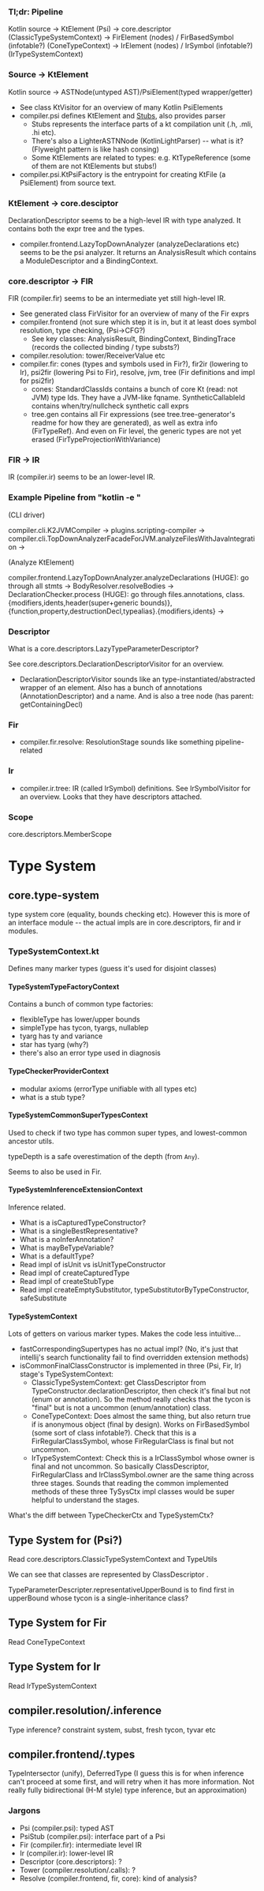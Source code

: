 ### Tl;dr: Pipeline

Kotlin source ->
KtElement (Psi) ->
core.descriptor (ClassicTypeSystemContext) ->
FirElement (nodes) / FirBasedSymbol (infotable?) (ConeTypeContext) ->
IrElement (nodes) / IrSymbol (infotable?) (IrTypeSystemContext)

### Source -> KtElement

Kotlin source -> ASTNode(untyped AST)/PsiElement(typed wrapper/getter)

- See class KtVisitor for an overview of many Kotlin PsiElements
- compiler.psi defines KtElement and [Stubs](https://www.jetbrains.org/intellij/sdk/docs/basics/indexing_and_psi_stubs/stub_indexes.html), also provides parser
  + Stubs represents the interface parts of a kt compilation unit
    (.h, .mli, .hi etc).
  + There's also a LighterASTNNode (KotlinLightParser) -- what is it? (Flyweight pattern is like hash consing)
  + Some KtElements are related to types: e.g. KtTypeReference (some of them are not KtElements but stubs!)
- compiler.psi.KtPsiFactory is the entrypoint for creating KtFile (a PsiElement) from source text.

### KtElement -> core.desciptor

DeclarationDescriptor seems to be a high-level IR with type analyzed.
It contains both the expr tree and the types.

- compiler.frontend.LazyTopDownAnalyzer (analyzeDeclarations etc) seems to be the psi analyzer. It returns an AnalysisResult which contains a ModuleDescriptor and a BindingContext.

### core.descriptor -> FIR

FIR (compiler.fir) seems to be an intermediate yet still high-level IR.

- See generated class FirVisitor for an overview of many of the Fir exprs
- compiler.frontend (not sure which step it is in, but it at least does symbol resolution, type checking, (Psi->CFG?)
   + See key classes: AnalysisResult, BindingContext, BindingTrace (records the collected binding / type substs?)
- compiler.resolution: tower/ReceiverValue etc
- compiler.fir: cones (types and symbols used in Fir?), fir2ir (lowering to Ir), psi2fir (lowering Psi to Fir), resolve, jvm, tree (Fir definitions and impl for psi2fir)
  + cones: StandardClassIds contains a bunch of core Kt (read: not JVM) type Ids. They have a JVM-like fqname.
  SyntheticCallableId contains when/try/nullcheck synthetic call exprs
  + tree.gen contains all Fir expressions (see tree.tree-generator's readme for how they are generated), as well as extra info (FirTypeRef). And even on Fir level, the generic types are not yet erased (FirTypeProjectionWithVariance)

### FIR -> IR

IR (compiler.ir) seems to be an lower-level IR.

### Example Pipeline from "kotlin -e <expr>"

(CLI driver)

compiler.cli.K2JVMCompiler ->
plugins.scripting-compiler ->
compiler.cli.TopDownAnalyzerFacadeForJVM.analyzeFilesWithJavaIntegration ->

(Analyze KtElement)

compiler.frontend.LazyTopDownAnalyzer.analyzeDeclarations
(HUGE): go through all stmts -> 
BodyResolver.resolveBodies ->
DeclarationChecker.process
(HUGE): go through files.annotations,
class.{modifiers,idents,header(super+generic bounds)},
{function,property,destructionDecl,typealias}.{modifiers,idents} ->

### Descriptor

What is a core.descriptors.LazyTypeParameterDescriptor?

See core.descriptors.DeclarationDescriptorVisitor for an overview.
- DeclarationDescriptorVisitor sounds like an type-instantiated/abstracted wrapper of an element. Also has a bunch of annotations (AnnotationDescriptor) and a name. And is also a tree node (has parent: getContainingDecl)

### Fir

- compiler.fir.resolve: ResolutionStage sounds like something pipeline-related

### Ir

- compiler.ir.tree: IR (called IrSymbol) definitions. See IrSymbolVisitor for an overview. Looks that they have descriptors attached.


### Scope

core.descriptors.MemberScope 

# Type System

## core.type-system

type system core (equality, bounds checking etc). However this is more of an interface module -- the actual impls are in core.descriptors, fir and ir modules.

### TypeSystemContext.kt

Defines many marker types (guess it's used for disjoint classes)

#### TypeSystemTypeFactoryContext

Contains a bunch of common type factories:

- flexibleType has lower/upper bounds
- simpleType has tycon, tyargs, nullablep
- tyarg has ty and variance
- star has tyarg (why?)
- there's also an error type used in diagnosis

#### TypeCheckerProviderContext

- modular axioms (errorType unifiable with all types etc)
- what is a stub type?

#### TypeSystemCommonSuperTypesContext

Used to check if two type has common super types, and lowest-common ancestor utils.

typeDepth is a safe overestimation of the depth (from `Any`).

Seems to also be used in Fir.

#### TypeSystemInferenceExtensionContext

Inference related.

- What is a isCapturedTypeConstructor?
- What is a singleBestRepresentative?
- What is a noInferAnnotation?
- What is mayBeTypeVariable?
- What is a defaultType?
- Read impl of isUnit vs isUnitTypeConstructor
- Read impl of createCapturedType
- Read impl of createStubType
- Read impl createEmptySubstitutor, typeSubstitutorByTypeConstructor, safeSubstitute

#### TypeSystemContext

Lots of getters on various marker types. Makes the code less intuitive...

- fastCorrespondingSupertypes has no actual impl? (No, it's just that intellij's search functionality fail to find overridden extension methods)
- isCommonFinalClassConstructor is implemented in three (Psi, Fir, Ir) stage's TypeSystemContext:
  + ClassicTypeSystemContext: get ClassDescriptor from TypeConstructor.declarationDescriptor, then check it's final but not (enum or annotation). So the method really checks that the tycon is "final" but is not a uncommon (enum/annotation) class.
  + ConeTypeContext: Does almost the same thing, but also return true if is anonymous object (final by design). Works on FirBasedSymbol (some sort of class infotable?). Check that this is a FirRegularClassSymbol, whose FirRegularClass is final but not uncommon.
  + IrTypeSystemContext: Check this is a IrClassSymbol whose owner is final and not uncommon.
  So basically ClassDescriptor, FirRegularClass and IrClassSymbol.owner are the same thing across three stages.
  Sounds that reading the common implemented methods of these three TySysCtx impl classes would be super helpful to understand the stages.

What's the diff between TypeCheckerCtx and TypeSystemCtx?

## Type System for (Psi?)

Read core.descriptors.ClassicTypeSystemContext and TypeUtils

We can see that classes are represented by ClassDescriptor .

TypeParameterDescripter.representativeUpperBound is to find first in upperBound whose tycon is a single-inheritance class?

## Type System for Fir

Read ConeTypeContext

## Type System for Ir

Read IrTypeSystemContext

## compiler.resolution/.inference

Type inference? constraint system, subst, fresh tycon, tyvar etc

## compiler.frontend/.types

TypeIntersector (unify), DeferredType (I guess this is for when inference can't proceed at some first, and will retry when it has more information. Not really fully bidirectional (H-M style) type inference, but an approximation)

### Jargons

- Psi (compiler.psi): typed AST
- PsiStub (compiler.psi): interface part of a Psi
- Fir (compiler.fir): intermediate level IR
- Ir (compiler.ir): lower-level IR
- Descriptor (core.descriptors): ?
- Tower (compiler.resolution/.calls): ?
- Resolve (compiler.frontend, fir, core): kind of analysis?
